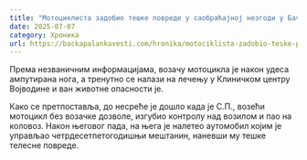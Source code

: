 ```yaml
---
title: "Мотоциклиста задобио тешке повреде у саобраћајној незгоди у Бачкој Паланци"
date: 2025-07-07
category: Хроника
url: https://backapalankavesti.com/hronika/motociklista-zadobio-teske-povrede-u-saobracajnoj-nezgodi-u-backoj-palanci/
---
```


Према незваничним информацијама, возачу мотоцикла је након удеса ампутирана нога, а тренутно се налази на лечењу у Клиничком центру Војводине и ван животне опасности је.

Како се претпоставља, до несреће је дошло када је С.П., возећи мотоцикл без возачке дозволе, изгубио контролу над возилом и пао на коловоз. Након његовог пада, на њега је налетео аутомобил којим је управљао четрдесетпетогодишњи мештанин, наневши му тешке телесне повреде.
